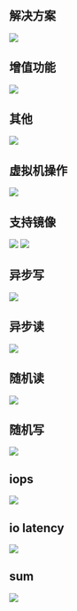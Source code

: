 ## 解决方案 ##
![](12_p1_sum01.png)

## 增值功能 ##
![](12_p2_sum02.png)
## 其他 ##
![](12_p3_sum03.png)
## 虚拟机操作 ##
![](12_p4_sum04.png)
## 支持镜像 ##
![](12_p5_sum05.png)
![](12_p6_sum06.png)
## 异步写 ##
![](12_p7_sum_write.png)
## 异步读 ##
![](12_p8_sum_read.png)
## 随机读 ##
![](12_p9_sum_random_read.png)
## 随机写 ##
![](12_p10_sum_random_write.png)
## iops ##
![](12_p11_sum_iops.png)
## io latency ##
![](12_p12_sum_lat.png)

## sum ##
![](12_p13_sum_sum.png)